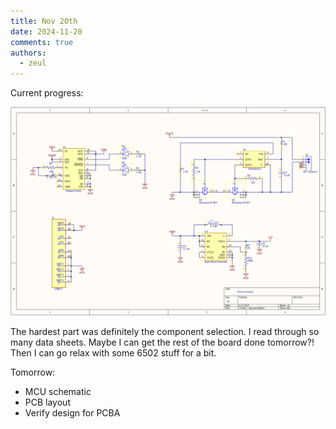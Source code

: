 ```yaml
---
title: Nov 20th
date: 2024-11-20
comments: true
authors:
  - zeul
---
```


Current progress:

![alt text](image.png)

The hardest part was definitely the component selection. I read through so many data sheets. Maybe I can get the rest of the board done tomorrow?! Then I can go relax with some 6502 stuff for a bit.

Tomorrow: 
  - MCU schematic
  - PCB layout
  - Verify design for PCBA